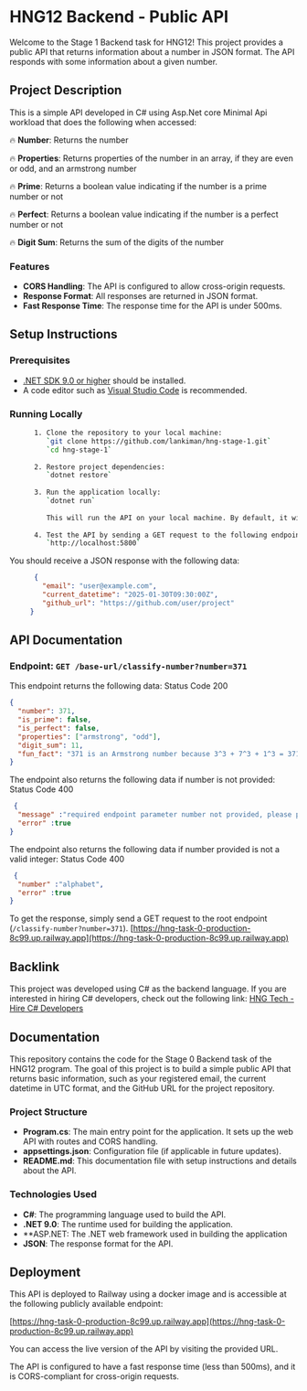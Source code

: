# HNG12 Backend - Public API

Welcome to the Stage 1 Backend task for HNG12! This project provides a public API that returns information about a number in JSON format. The API responds with some  information about a given number.

## Project Description

This is a simple API developed in C# using Asp.Net core Minimal Api workload that does the following when accessed:

🔥 **Number**: Returns the number

🔥 **Properties**: Returns properties of the number in an array, if they are even or odd, and an armstrong number

🔥 **Prime**: Returns a boolean value indicating if the number is a prime number or not

🔥 **Perfect**: Returns a boolean value indicating if the number is a perfect number or not

🔥 **Digit Sum**: Returns the sum of the digits of the number



### Features
- **CORS Handling**: The API is configured to allow cross-origin requests.
- **Response Format**: All responses are returned in JSON format.
- **Fast Response Time**: The response time for the API is under 500ms.

## Setup Instructions

### Prerequisites
- [.NET SDK 9.0 or higher](https://dotnet.microsoft.com/download/dotnet) should be installed.
- A code editor such as [Visual Studio Code](https://code.visualstudio.com/) is recommended.

### Running Locally
```bash
      1. Clone the repository to your local machine:
         `git clone https://github.com/lankiman/hng-stage-1.git`
         `cd hng-stage-1`
      
      2. Restore project dependencies:
         `dotnet restore`
      
      3. Run the application locally:
         `dotnet run`
      
         This will run the API on your local machine. By default, it will be accessible at `http://localhost:5000`.
      
      4. Test the API by sending a GET request to the following endpoint:
         `http://localhost:5800`
```
You should receive a JSON response with the following data:
```json
      {
        "email": "user@example.com",
        "current_datetime": "2025-01-30T09:30:00Z",
        "github_url": "https://github.com/user/project"
     }
```
## API Documentation

### Endpoint: `GET /base-url/classify-number?number=371`


This endpoint returns the following data:
Status Code 200
```json
{
  "number": 371,
  "is_prime": false,
  "is_perfect": false,
  "properties": ["armstrong", "odd"],
  "digit_sum": 11,  
  "fun_fact": "371 is an Armstrong number because 3^3 + 7^3 + 1^3 = 371" 
}
```

The endpoint also returns the following data if number is not provided:
Status Code 400
```json
 {
  "message" :"required endpoint parameter number not provided, please provide one",
  "error" :true
}
```

The endpoint also returns the following data if number provided is not a valid integer:
Status Code 400
```json
 {
  "number" :"alphabet",
  "error" :true
}
```

To get the response, simply send a GET request to the root endpoint (`/classify-number?number=371`).
[https://hng-task-0-production-8c99.up.railway.app](https://hng-task-0-production-8c99.up.railway.app)

## Backlink

This project was developed using C# as the backend language. If you are interested in hiring C# developers, check out the following link:
[HNG Tech - Hire C# Developers](https://hng.tech/hire/csharp-developers)

## Documentation

This repository contains the code for the Stage 0 Backend task of the HNG12 program. The goal of this project is to build a simple public API that returns basic information, such as your registered email, the current datetime in UTC format, and the GitHub URL for the project repository.

### Project Structure

- **Program.cs**: The main entry point for the application. It sets up the web API with routes and CORS handling.
- **appsettings.json**: Configuration file (if applicable in future updates).
- **README.md**: This documentation file with setup instructions and details about the API.

### Technologies Used

- **C#**: The programming language used to build the API.
- **.NET 9.0**: The runtime used for building the application.
- **ASP.NET: The .NET web framework used in building the application
- **JSON**: The response format for the API.

## Deployment

This API is deployed to Railway using a docker image and is accessible at the following publicly available endpoint:

[https://hng-task-0-production-8c99.up.railway.app](https://hng-task-0-production-8c99.up.railway.app)

You can access the live version of the API by visiting the provided URL.

The API is configured to have a fast response time (less than 500ms), and it is CORS-compliant for cross-origin requests.



